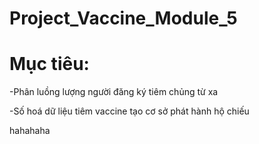 # Project_Vaccine_Module_5

# Mục tiêu: 
  -Phân luồng lượng người đăng ký tiêm chủng từ xa 

  -Số hoá dữ liệu tiêm vaccine tạo cơ sở phát hành hộ chiếu


hahahaha